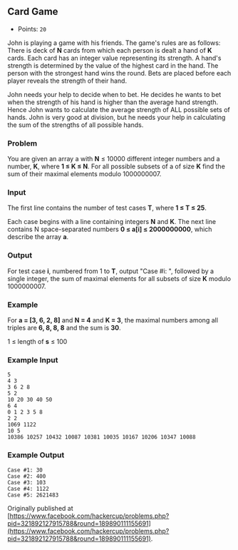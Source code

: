 ## Card Game

  * Points: `20`

John is playing a game with his friends. The game's rules are as follows: There is deck of **N** cards from which each person is dealt a hand of **K** cards. Each card has an integer value representing its strength. A hand's strength is determined by the value of the highest card in the hand. The person with the strongest hand wins the round. Bets are placed before each player reveals the strength of their hand.

John needs your help to decide when to bet. He decides he wants to bet when the strength of his hand is higher than the average hand strength. Hence John wants to calculate the average strength of ALL possible sets of hands. John is very good at division, but he needs your help in calculating the sum of the strengths of all possible hands.

### Problem

You are given an array a with **N** ≤ 10000 different integer numbers and a number, **K**, where **1 ≤ K ≤ N**. For all possible subsets of a of size **K** find the sum of their maximal elements modulo 1000000007.

### Input

The first line contains the number of test cases **T**, where **1 ≤ T ≤ 25**.

Each case begins with a line containing integers **N** and **K**. The next line contains N space-separated numbers **0 ≤ a[i] ≤ 2000000000**, which describe the array **a**.

### Output

For test case **i**, numbered from 1 to **T**, output "Case #i: ", followed by a single integer, the sum of maximal elements for all subsets of size **K** modulo 1000000007.

### Example

For **a = [3, 6, 2, 8]** and **N = 4** and **K = 3**, the maximal numbers among all triples are **6, 8, 8, 8** and the sum is **30**.

1 ≤ length of **s** ≤ 100

### Example Input

    5
    4 3
    3 6 2 8
    5 2
    10 20 30 40 50
    6 4
    0 1 2 3 5 8
    2 2
    1069 1122
    10 5
    10386 10257 10432 10087 10381 10035 10167 10206 10347 10088

### Example Output

    Case #1: 30
    Case #2: 400
    Case #3: 103
    Case #4: 1122
    Case #5: 2621483

Originally published at [https://www.facebook.com/hackercup/problems.php?pid=321892127915788&round=189890111155691](https://www.facebook.com/hackercup/problems.php?pid=321892127915788&round=189890111155691).